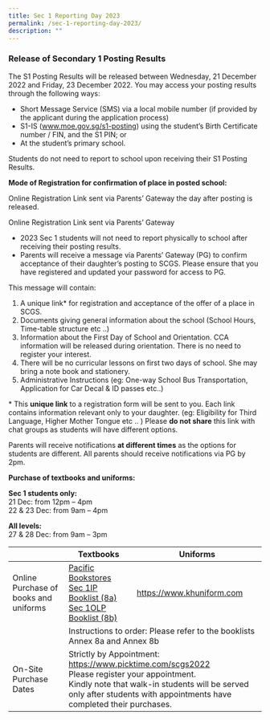 ```yaml
---
title: Sec 1 Reporting Day 2023
permalink: /sec-1-reporting-day-2023/
description: ""
---
```

### **Release of Secondary 1 Posting Results**

The S1 Posting Results will be released between Wednesday, 21 December 2022 and Friday, 23 December 2022. You may access your posting results through the following ways:

*   Short Message Service (SMS) via a local mobile number (if provided by the applicant during the application process)
*   S1-IS (www.moe.gov.sg/s1-posting) using the student’s Birth Certificate number / FIN, and the S1 PIN; or
*   At the student’s primary school.

Students do not need to report to school upon receiving their S1 Posting Results.

**Mode of Registration for confirmation of place in posted school:**

Online Registration Link sent via Parents’ Gateway the day after posting is released.

Online Registration Link sent via Parents’ Gateway

*   2023 Sec 1 students will not need to report physically to school after receiving their posting results.
*   Parents will receive a message via Parents’ Gateway (PG) to confirm acceptance of their daughter’s posting to SCGS. Please ensure that you have registered and updated your password for access to PG.

This message will contain:

1.  A unique link\* for registration and acceptance of the offer of a place in SCGS.
2.  Documents giving general information about the school (School Hours, Time-table structure etc ..)
3.  Information about the First Day of School and Orientation. CCA information will be released during orientation. There is no need to register your interest.
4.  There will be no curricular lessons on first two days of school. She may bring a note book and stationery.
5.  Administrative Instructions (eg: One-way School Bus Transportation, Application for Car Decal & ID passes etc..)

\* This **unique link** to a registration form will be sent to you. Each link contains information relevant only to your daughter. (eg: Eligibility for Third Language, Higher Mother Tongue etc .. ) Please **do not share** this link with chat groups as students will have different options.

Parents will receive notifications **at different times** as the options for students are different. All parents should receive notifications via PG by 2pm.

**Purchase of textbooks and uniforms:**

**Sec 1 students only:** <br>
21 Dec: from 12pm – 4pm <br>
22 & 23 Dec: from 9am – 4pm

**All levels:** <br>
27 & 28 Dec: from 9am – 3pm
<table>
<thead>
  <tr>
    <th> </th>
    <th>Textbooks</th>
    <th>Uniforms</th>
  </tr>
</thead>
<tbody>
  <tr>
    <td>Online Purchase of books and uniforms</td>
    <td><a href="https://www.pacificbookstores.com/">Pacific Bookstores</a><br><a href="https://scgs.moe.edu.sg/wp-content/uploads/2022/12/8a-Sec-1-IP-booklist-w-instruction-sheet.pdf">Sec 1IP Booklist (8a)</a><br><a href="https://scgs.moe.edu.sg/wp-content/uploads/2022/12/8b-Sec-1-OLP-booklist-w-instruction-sheet.pdf">Sec 1OLP Booklist (8b)</a><br></td>
    <td><a href="https://www.khuniform.com/">https://www.khuniform.com</a></td>
  </tr>
  <tr>
    <td> </td>
    <td colspan="2">Instructions to order: Please refer to the booklists Annex 8a and Annex 8b</td>
  </tr>
  <tr>
    <td>On-Site Purchase Dates</td>
    <td colspan="2">Strictly by Appointment: <a href="https://www.picktime.com/scgs2022">https://www.picktime.com/scgs2022</a><br>Please register your appointment.<br>Kindly note that walk-in students will be served only after students with appointments have completed their purchases.</td>
  </tr>
</tbody>
</table>
